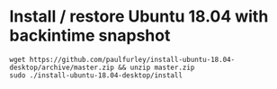 # Install / restore Ubuntu 18.04 with backintime snapshot

```
wget https://github.com/paulfurley/install-ubuntu-18.04-desktop/archive/master.zip && unzip master.zip
sudo ./install-ubuntu-18.04-desktop/install
```
